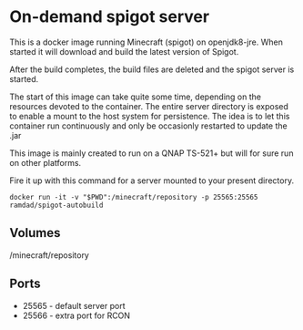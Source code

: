 # On-demand spigot server
This is a docker image running Minecraft (spigot) on openjdk8-jre. 
When started it will download and build the latest version of Spigot.

After the build completes, the build files are deleted and the spigot server is started.

The start of this image can take quite some time, depending on the resources devoted to the container.
The entire server directory is exposed to enable a mount to the host system for persistence.
The idea is to let this container run continuously and only be occasionly restarted to update the .jar 

This image is mainly created to run on a QNAP TS-521+ but will for sure run on other platforms.

Fire it up with this command for a server mounted to your present directory.
``` 
docker run -it -v "$PWD":/minecraft/repository -p 25565:25565 ramdad/spigot-autobuild
```

## Volumes
/minecraft/repository

## Ports
* 25565 - default server port
* 25566 - extra port for RCON
